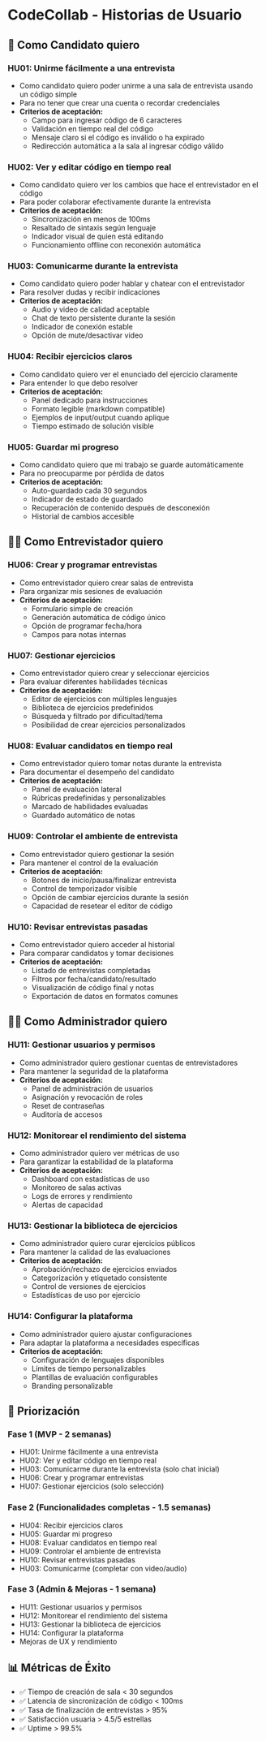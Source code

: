 # CodeCollab - Historias de Usuario

## 👤 Como Candidato quiero

### HU01: Unirme fácilmente a una entrevista

- Como candidato quiero poder unirme a una sala de entrevista usando un código simple
- Para no tener que crear una cuenta o recordar credenciales
- **Criterios de aceptación:**
  - Campo para ingresar código de 6 caracteres
  - Validación en tiempo real del código
  - Mensaje claro si el código es inválido o ha expirado
  - Redirección automática a la sala al ingresar código válido

### HU02: Ver y editar código en tiempo real

- Como candidato quiero ver los cambios que hace el entrevistador en el código
- Para poder colaborar efectivamente durante la entrevista
- **Criterios de aceptación:**
  - Sincronización en menos de 100ms
  - Resaltado de sintaxis según lenguaje
  - Indicador visual de quien está editando
  - Funcionamiento offline con reconexión automática

### HU03: Comunicarme durante la entrevista

- Como candidato quiero poder hablar y chatear con el entrevistador
- Para resolver dudas y recibir indicaciones
- **Criterios de aceptación:**
  - Audio y video de calidad aceptable
  - Chat de texto persistente durante la sesión
  - Indicador de conexión estable
  - Opción de mute/desactivar video

### HU04: Recibir ejercicios claros

- Como candidato quiero ver el enunciado del ejercicio claramente
- Para entender lo que debo resolver
- **Criterios de aceptación:**
  - Panel dedicado para instrucciones
  - Formato legible (markdown compatible)
  - Ejemplos de input/output cuando aplique
  - Tiempo estimado de solución visible

### HU05: Guardar mi progreso

- Como candidato quiero que mi trabajo se guarde automáticamente
- Para no preocuparme por pérdida de datos
- **Criterios de aceptación:**
  - Auto-guardado cada 30 segundos
  - Indicador de estado de guardado
  - Recuperación de contenido después de desconexión
  - Historial de cambios accesible

## 👨‍💼 Como Entrevistador quiero

### HU06: Crear y programar entrevistas

- Como entrevistador quiero crear salas de entrevista
- Para organizar mis sesiones de evaluación
- **Criterios de aceptación:**
  - Formulario simple de creación
  - Generación automática de código único
  - Opción de programar fecha/hora
  - Campos para notas internas

### HU07: Gestionar ejercicios

- Como entrevistador quiero crear y seleccionar ejercicios
- Para evaluar diferentes habilidades técnicas
- **Criterios de aceptación:**
  - Editor de ejercicios con múltiples lenguajes
  - Biblioteca de ejercicios predefinidos
  - Búsqueda y filtrado por dificultad/tema
  - Posibilidad de crear ejercicios personalizados

### HU08: Evaluar candidatos en tiempo real

- Como entrevistador quiero tomar notas durante la entrevista
- Para documentar el desempeño del candidato
- **Criterios de aceptación:**
  - Panel de evaluación lateral
  - Rúbricas predefinidas y personalizables
  - Marcado de habilidades evaluadas
  - Guardado automático de notas

### HU09: Controlar el ambiente de entrevista

- Como entrevistador quiero gestionar la sesión
- Para mantener el control de la evaluación
- **Criterios de aceptación:**
  - Botones de inicio/pausa/finalizar entrevista
  - Control de temporizador visible
  - Opción de cambiar ejercicios durante la sesión
  - Capacidad de resetear el editor de código

### HU10: Revisar entrevistas pasadas

- Como entrevistador quiero acceder al historial
- Para comparar candidatos y tomar decisiones
- **Criterios de aceptación:**
  - Listado de entrevistas completadas
  - Filtros por fecha/candidato/resultado
  - Visualización de código final y notas
  - Exportación de datos en formatos comunes

## 👨‍💻 Como Administrador quiero

### HU11: Gestionar usuarios y permisos

- Como administrador quiero gestionar cuentas de entrevistadores
- Para mantener la seguridad de la plataforma
- **Criterios de aceptación:**
  - Panel de administración de usuarios
  - Asignación y revocación de roles
  - Reset de contraseñas
  - Auditoría de accesos

### HU12: Monitorear el rendimiento del sistema

- Como administrador quiero ver métricas de uso
- Para garantizar la estabilidad de la plataforma
- **Criterios de aceptación:**
  - Dashboard con estadísticas de uso
  - Monitoreo de salas activas
  - Logs de errores y rendimiento
  - Alertas de capacidad

### HU13: Gestionar la biblioteca de ejercicios

- Como administrador quiero curar ejercicios públicos
- Para mantener la calidad de las evaluaciones
- **Criterios de aceptación:**
  - Aprobación/rechazo de ejercicios enviados
  - Categorización y etiquetado consistente
  - Control de versiones de ejercicios
  - Estadísticas de uso por ejercicio

### HU14: Configurar la plataforma

- Como administrador quiero ajustar configuraciones
- Para adaptar la plataforma a necesidades específicas
- **Criterios de aceptación:**
  - Configuración de lenguajes disponibles
  - Límites de tiempo personalizables
  - Plantillas de evaluación configurables
  - Branding personalizable

## 🎯 Priorización

### Fase 1 (MVP - 2 semanas)

- HU01: Unirme fácilmente a una entrevista
- HU02: Ver y editar código en tiempo real  
- HU03: Comunicarme durante la entrevista (solo chat inicial)
- HU06: Crear y programar entrevistas
- HU07: Gestionar ejercicios (solo selección)

### Fase 2 (Funcionalidades completas - 1.5 semanas)

- HU04: Recibir ejercicios claros
- HU05: Guardar mi progreso
- HU08: Evaluar candidatos en tiempo real
- HU09: Controlar el ambiente de entrevista
- HU10: Revisar entrevistas pasadas
- HU03: Comunicarme (completar con video/audio)

### Fase 3 (Admin & Mejoras - 1 semana)

- HU11: Gestionar usuarios y permisos
- HU12: Monitorear el rendimiento del sistema
- HU13: Gestionar la biblioteca de ejercicios
- HU14: Configurar la plataforma
- Mejoras de UX y rendimiento

## 📊 Métricas de Éxito

- ✅ Tiempo de creación de sala < 30 segundos
- ✅ Latencia de sincronización de código < 100ms
- ✅ Tasa de finalización de entrevistas > 95%
- ✅ Satisfacción usuaria > 4.5/5 estrellas
- ✅ Uptime > 99.5%
